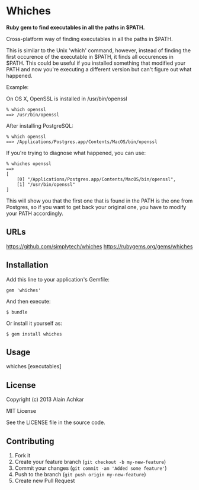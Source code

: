 # Whiches

**Ruby gem to find executables in all the paths in $PATH.**

  Cross-platform way of finding executables in all the paths in $PATH.
  
  This is similar to the Unix 'which' command, however, instead of finding the first
  occurence of the executable in $PATH, it finds all occurences in $PATH.  This could be useful if you installed something that modified your PATH and now you're executing a different version but can't figure out what happened.

  Example:

  On OS X, OpenSSL is installed in /usr/bin/openssl
  
    % which openssl
    ==> /usr/bin/openssl
    
  After installing PostgreSQL:
  
    % which openssl
    ==> /Applications/Postgres.app/Contents/MacOS/bin/openssl
    
  If you're trying to diagnose what happened, you can use:
  
    % whiches openssl
    ==>
    [
        [0] "/Applications/Postgres.app/Contents/MacOS/bin/openssl",
        [1] "/usr/bin/openssl"
    ]  
    
  This will show you that the first one that is found in the PATH is the one from Postgres, so if you want to get back your original one, you have to modify your PATH accordingly.  

## URLs
<https://github.com/simplytech/whiches>
<https://rubygems.org/gems/whiches>

## Installation

Add this line to your application's Gemfile:

    gem 'whiches'

And then execute:

    $ bundle

Or install it yourself as:

    $ gem install whiches

## Usage

whiches [executables]

## License

Copyright (c) 2013 Alain Achkar

MIT License

See the LICENSE file in the source code.

## Contributing

1. Fork it
2. Create your feature branch (`git checkout -b my-new-feature`)
3. Commit your changes (`git commit -am 'Added some feature'`)
4. Push to the branch (`git push origin my-new-feature`)
5. Create new Pull Request
